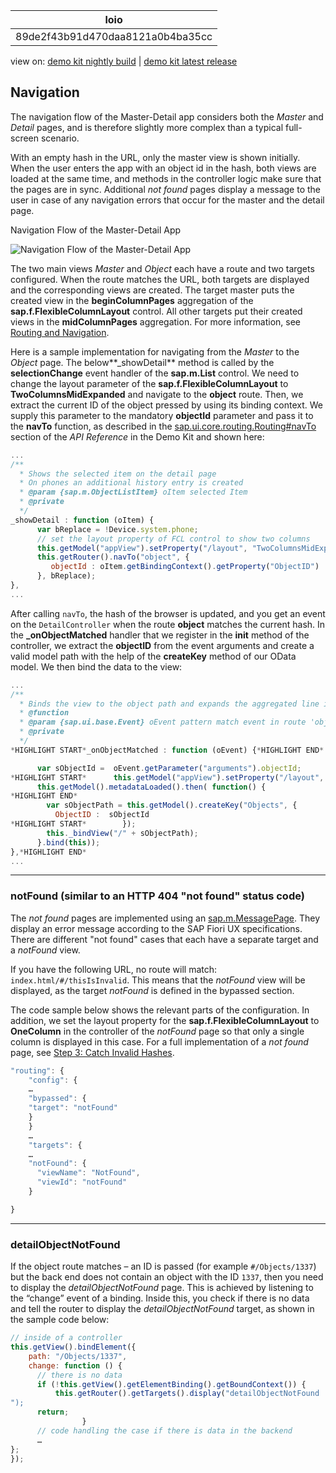 <!-- loio89de2f43b91d470daa8121a0b4ba35cc -->

| loio |
| -----|
| 89de2f43b91d470daa8121a0b4ba35cc |

<div id="loio">

view on: [demo kit nightly build](https://openui5nightly.hana.ondemand.com/#/topic/89de2f43b91d470daa8121a0b4ba35cc) | [demo kit latest release](https://openui5.hana.ondemand.com/#/topic/89de2f43b91d470daa8121a0b4ba35cc)</div>

## Navigation

The navigation flow of the Master-Detail app considers both the *Master* and *Detail* pages, and is therefore slightly more complex than a typical full-screen scenario.

With an empty hash in the URL, only the master view is shown initially. When the user enters the app with an object id in the hash, both views are loaded at the same time, and methods in the controller logic make sure that the pages are in sync. Additional *not found* pages display a message to the user in case of any navigation errors that occur for the master and the detail page.

   
  
Navigation Flow of the Master-Detail App<a name="loio89de2f43b91d470daa8121a0b4ba35cc__fig_xyz_nkh_bt"/>

 ![](loioec746bc8018543fda1fae5230367dfc5_LowRes.png "Navigation Flow of the Master-Detail App") 

The two main views *Master* and *Object* each have a route and two targets configured. When the route matches the URL, both targets are displayed and the corresponding views are created. The target master puts the created view in the **beginColumnPages** aggregation of the **sap.f.FlexibleColumnLayout** control. All other targets put their created views in the **midColumnPages** aggregation. For more information, see [Routing and Navigation](Routing_and_Navigation_3d18f20.md).

Here is a sample implementation for navigating from the *Master* to the *Object* page. The below**\_showDetail** method is called by the **selectionChange** event handler of the **sap.m.List** control. We need to change the layout parameter of the **sap.f.FlexibleColumnLayout** to **TwoColumnsMidExpanded** and navigate to the **object** route. Then, we extract the current ID of the object pressed by using its binding context. We supply this parameter to the mandatory **objectId** parameter and pass it to the **navTo** function, as described in the [sap.ui.core.routing.Routing\#navTo](https://openui5.hana.ondemand.com/#/api/sap.ui.core.routing.Router/methods/navTo) section of the *API Reference* in the Demo Kit and shown here:

``` js
...
/**
  * Shows the selected item on the detail page
  * On phones an additional history entry is created
  * @param {sap.m.ObjectListItem} oItem selected Item
  * @private
  */
_showDetail : function (oItem) {
      var bReplace = !Device.system.phone;
      // set the layout property of FCL control to show two columns
      this.getModel("appView").setProperty("/layout", "TwoColumnsMidExpanded");
      this.getRouter().navTo("object", {
         objectId : oItem.getBindingContext().getProperty("ObjectID")
      }, bReplace);
},
...
```

After calling `navTo`, the hash of the browser is updated, and you get an event on the `DetailController` when the route **object** matches the current hash. In the **\_onObjectMatched** handler that we register in the **init** method of the controller, we extract the **objectID** from the event arguments and create a valid model path with the help of the **createKey** method of our OData model. We then bind the data to the view:

``` js
...
/**
  * Binds the view to the object path and expands the aggregated line items.
  * @function
  * @param {sap.ui.base.Event} oEvent pattern match event in route 'object'
  * @private
  */
*HIGHLIGHT START*_onObjectMatched : function (oEvent) {*HIGHLIGHT END*

      var sObjectId =  oEvent.getParameter("arguments").objectId;
*HIGHLIGHT START*      this.getModel("appView").setProperty("/layout", "TwoColumnsMidExpanded");
      this.getModel().metadataLoaded().then( function() {
*HIGHLIGHT END*
        var sObjectPath = this.getModel().createKey("Objects", {
          ObjectID :  sObjectId
*HIGHLIGHT START*        });
        this._bindView("/" + sObjectPath);
      }.bind(this));
},*HIGHLIGHT END*
...
```

***

### notFound \(similar to an HTTP 404 "not found" status code\)

The *not found* pages are implemented using an [sap.m.MessagePage](https://openui5.hana.ondemand.com/explored.html#/entity/sap.m.MessagePage/samples). They display an error message according to the SAP Fiori UX specifications. There are different "not found" cases that each have a separate target and a *notFound* view.

If you have the following URL, no route will match: `index.html/#/thisIsInvalid`. This means that the *notFound* view will be displayed, as the target *notFound* is defined in the bypassed section.

The code sample below shows the relevant parts of the configuration. In addition, we set the layout property for the **sap.f.FlexibleColumnLayout** to **OneColumn** in the controller of the *notFound* page so that only a single column is displayed in this case. For a full implementation of a *not found* page, see [Step 3: Catch Invalid Hashes](Step_3_Catch_Invalid_Hashes_e047e05.md).

``` js
"routing": {
    "config": {
    …
    "bypassed": {
    "target": "notFound"
    }
    }
    …
    "targets": {
    …
    "notFound": {
      "viewName": "NotFound",
      "viewId": "notFound"
    }

}
```

***

### detailObjectNotFound

If the object route matches – an ID is passed \(for example `#/Objects/1337`\) but the back end does not contain an object with the ID `1337`, then you need to display the *detailObjectNotFound* page. This is achieved by listening to the “change” event of a binding. Inside this, you check if there is no data and tell the router to display the *detailObjectNotFound* target, as shown in the sample code below:

``` js
// inside of a controller
this.getView().bindElement({
    path: "/Objects/1337",
    change: function () {
      // there is no data
      if (!this.getView().getElementBinding().getBoundContext()) {
          this.getRouter().getTargets().display("detailObjectNotFound
");
      return;
				}
      // code handling the case if there is data in the backend
      …
};
});
```

